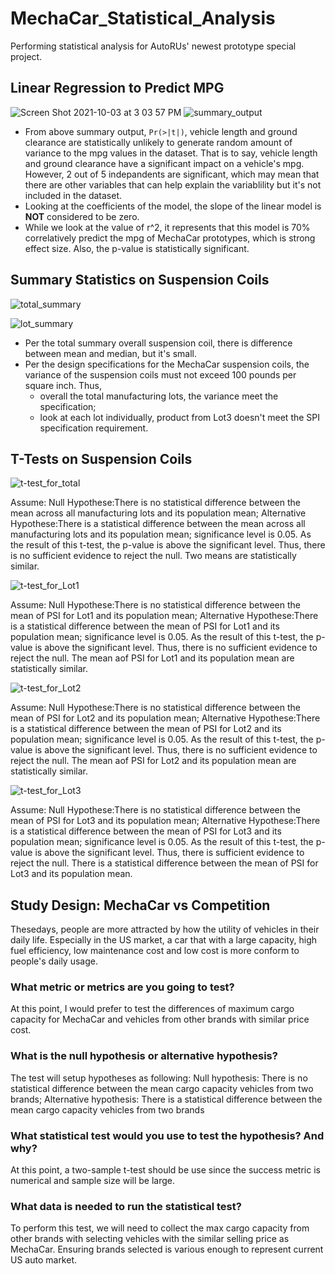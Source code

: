 # MechaCar_Statistical_Analysis
Performing statistical analysis for AutoRUs' newest prototype special project.

## Linear Regression to Predict MPG
![Screen Shot 2021-10-03 at 3 03 57 PM](https://user-images.githubusercontent.com/66225050/135796857-122ce0f2-f6ee-4443-bc03-e53b09af643e.png)
![summary_output](https://user-images.githubusercontent.com/66225050/135796813-ede896a5-89af-4925-b831-766ce240544f.png)

- From above summary output, `Pr(>|t|)`, vehicle length and ground clearance are statistically unlikely to generate random amount of variance to the mpg values in the dataset. That is to say, vehicle length and ground clearance have a significant impact on a vehicle's mpg. However, 2 out of 5 indepandents are significant, which may mean that there are other variables that can help explain the variablility but it's not included in the dataset.
- Looking at the coefficients of the model, the slope of the linear model is **NOT** considered to be zero. 
- While we look at the value of r^2, it represents that this model is 70% correlatively predict the mpg of MechaCar prototypes, which is strong effect size. Also, the p-value is statistically significant. 

## Summary Statistics on Suspension Coils
![total_summary](https://user-images.githubusercontent.com/66225050/135796906-77d6aacd-2d9f-43e0-855c-4ae374623827.png)


![lot_summary](https://user-images.githubusercontent.com/66225050/135796909-5836f5eb-17f1-489d-8412-09d561e0c701.png)

- Per the total summary overall suspension coil, there is difference between mean and median, but it's small.
- Per the design specifications for the MechaCar suspension coils, the variance of the suspension coils must not exceed 100 pounds per square inch. Thus,
    - overall the total manufacturing lots, the variance meet the specification;
    - look at each lot individually, product from Lot3 doesn't meet the SPI specification requirement.

## T-Tests on Suspension Coils
![t-test_for_total](https://user-images.githubusercontent.com/66225050/135796939-401efb45-7f17-4b6d-904c-630892b1a79e.png)

Assume: 
Null Hypothese:There is no statistical difference between the mean across all manufacturing lots and its population mean;
Alternative Hypothese:There is a statistical difference between the mean across all manufacturing lots and its population mean;
significance level is 0.05.
As the result of this t-test, the p-value is above the significant level. Thus, there is no sufficient evidence to reject the null. Two means are statistically similar.

![t-test_for_Lot1](https://user-images.githubusercontent.com/66225050/135797168-5a6a6cad-fb85-4cf6-b825-199031b8b83d.png)

Assume: 
Null Hypothese:There is no statistical difference between the mean of PSI for Lot1 and its population mean;
Alternative Hypothese:There is a statistical difference between the mean of PSI for Lot1 and its population mean;
significance level is 0.05.
As the result of this t-test, the p-value is above the significant level. Thus, there is no sufficient evidence to reject the null. The mean aof PSI for Lot1 and its population mean are statistically similar.

![t-test_for_Lot2](https://user-images.githubusercontent.com/66225050/135797170-8d0c5b29-3c00-4112-a29a-d567f1a58e6d.png)

Assume: 
Null Hypothese:There is no statistical difference between the mean of PSI for Lot2 and its population mean;
Alternative Hypothese:There is a statistical difference between the mean of PSI for Lot2 and its population mean;
significance level is 0.05.
As the result of this t-test, the p-value is above the significant level. Thus, there is no sufficient evidence to reject the null. The mean aof PSI for Lot2 and its population mean are statistically similar.

![t-test_for_Lot3](https://user-images.githubusercontent.com/66225050/135797173-7b8f8995-fb4c-4770-9356-25b14f3c055a.png)

Assume: 
Null Hypothese:There is no statistical difference between the mean of PSI for Lot3 and its population mean;
Alternative Hypothese:There is a statistical difference between the mean of PSI for Lot3 and its population mean;
significance level is 0.05.
As the result of this t-test, the p-value is above the significant level. Thus, there is sufficient evidence to reject the null. There is a statistical difference between the mean of PSI for Lot3 and its population mean.

## Study Design: MechaCar vs Competition
Thesedays, people are more attracted by how the utility of vehicles in their daily life. Especially in the US market, a car that with a large capacity, high fuel efficiency, low maintenance cost and low cost is more conform to people's daily usage.
### What metric or metrics are you going to test?
At this point, I would prefer to test the differences of maximum cargo capacity for MechaCar and vehicles from other brands with similar price cost.
### What is the null hypothesis or alternative hypothesis?
The test will setup hypotheses as following:
Null hypothesis: There is no statistical difference between the mean cargo capacity vehicles from two brands;
Alternative hypothesis: There is a statistical difference between the mean cargo capacity vehicles from two brands
### What statistical test would you use to test the hypothesis? And why?
At this point, a two-sample t-test should be use since the success metric is numerical and sample size will be large.
### What data is needed to run the statistical test?
To perform this test, we will need to collect the max cargo capacity from other brands with selecting vehicles with the similar selling price as MechaCar. Ensuring brands selected is various enough to represent current US auto market.
